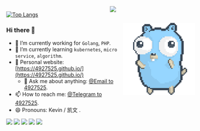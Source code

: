 
<a href="https://github.com/4927525?tab=repositories">

  <img align="right" src="https://github-readme-stats.vercel.app/api?username=4927525&count_private=true&show_icons=true" width="45%" />
  

[![Top Langs](https://github-readme-stats.vercel.app/api/top-langs/?username=4927525&layout=compact)](https://github.com/4927525/github-readme-stats)


  <img align="right" src="img/go.gif"/>
</a>

### Hi there 👋

- 🔭 I’m currently working for `Golang`, `PHP`.
- 🌱 I’m currently learning `kubernetes`, `micro service`, `algorithm`.
- 🔗 Personal website: [https://4927525.github.io/](https://4927525.github.io/)  
    - 💬 Ask me about anything: [@Email to 4927525](mailto:hzbskak@gmail.com).
- 📫 How to reach me: [@Telegram to 4927525](https://t.me/hzbskak).
- 😄 Pronouns: Kevin / 凯文 .

![](https://img.shields.io/docker/pulls/hzbskak/testsbw)
![](https://img.shields.io/badge/Go-1.19-1cadd5)
![](https://img.shields.io/badge/php-7.3.9-9cf)
![](https://visitor-badge.laobi.icu/badge?page_id=4927525.4927525)
![](https://wakatime.com/badge/github/4927525/4927525.svg)

